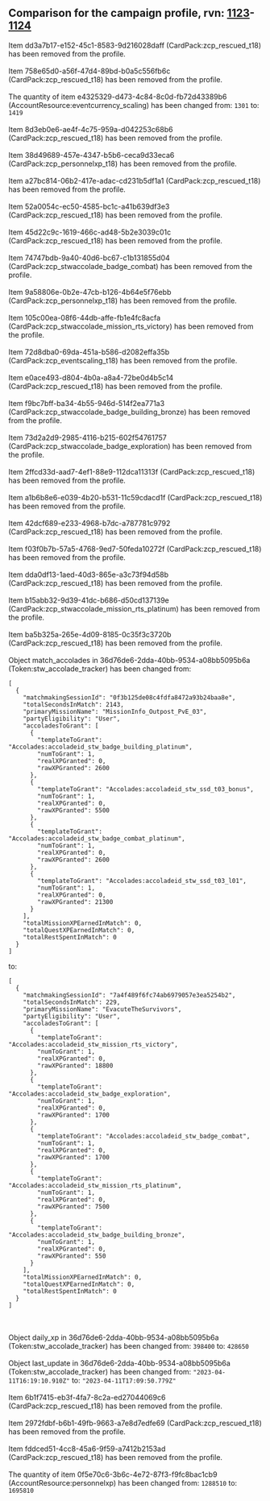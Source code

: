 ## Comparison for the campaign profile, rvn: [1123](https://github.com/PRO100KatYT/FortniteProfileRevisions/tree/main/profiles/campaign/1123%20campaign.json)-[1124](https://github.com/PRO100KatYT/FortniteProfileRevisions/tree/main/profiles/campaign/1124%20campaign.json)

Item dd3a7b17-e152-45c1-8583-9d216028daff (CardPack:zcp_rescued_t18) has been removed from the profile.
<br><br>
Item 758e65d0-a56f-47d4-89bd-b0a5c556fb6c (CardPack:zcp_rescued_t18) has been removed from the profile.
<br><br>
The quantity of item e4325329-d473-4c84-8c0d-fb72d43389b6 (AccountResource:eventcurrency_scaling) has been changed from: `1301` to: `1419`
<br><br>
Item 8d3eb0e6-ae4f-4c75-959a-d042253c68b6 (CardPack:zcp_rescued_t18) has been removed from the profile.
<br><br>
Item 38d49689-457e-4347-b5b6-ceca9d33eca6 (CardPack:zcp_personnelxp_t18) has been removed from the profile.
<br><br>
Item a27bc814-06b2-417e-adac-cd231b5df1a1 (CardPack:zcp_rescued_t18) has been removed from the profile.
<br><br>
Item 52a0054c-ec50-4585-bc1c-a41b639df3e3 (CardPack:zcp_rescued_t18) has been removed from the profile.
<br><br>
Item 45d22c9c-1619-466c-ad48-5b2e3039c01c (CardPack:zcp_rescued_t18) has been removed from the profile.
<br><br>
Item 74747bdb-9a40-40d6-bc67-c1b131855d04 (CardPack:zcp_stwaccolade_badge_combat) has been removed from the profile.
<br><br>
Item 9a58806e-0b2e-47cb-b126-4b64e5f76ebb (CardPack:zcp_personnelxp_t18) has been removed from the profile.
<br><br>
Item 105c00ea-08f6-44db-affe-fb1e4fc8acfa (CardPack:zcp_stwaccolade_mission_rts_victory) has been removed from the profile.
<br><br>
Item 72d8dba0-69da-451a-b586-d2082effa35b (CardPack:zcp_eventscaling_t18) has been removed from the profile.
<br><br>
Item e0ace493-d804-4b0a-a8a4-72be0d4b5c14 (CardPack:zcp_rescued_t18) has been removed from the profile.
<br><br>
Item f9bc7bff-ba34-4b55-946d-514f2ea771a3 (CardPack:zcp_stwaccolade_badge_building_bronze) has been removed from the profile.
<br><br>
Item 73d2a2d9-2985-4116-b215-602f54761757 (CardPack:zcp_stwaccolade_badge_exploration) has been removed from the profile.
<br><br>
Item 2ffcd33d-aad7-4ef1-88e9-112dca11313f (CardPack:zcp_rescued_t18) has been removed from the profile.
<br><br>
Item a1b6b8e6-e039-4b20-b531-11c59cdacd1f (CardPack:zcp_rescued_t18) has been removed from the profile.
<br><br>
Item 42dcf689-e233-4968-b7dc-a787781c9792 (CardPack:zcp_rescued_t18) has been removed from the profile.
<br><br>
Item f03f0b7b-57a5-4768-9ed7-50feda10272f (CardPack:zcp_rescued_t18) has been removed from the profile.
<br><br>
Item dda0df13-1aed-40d3-865e-a3c73f94d58b (CardPack:zcp_rescued_t18) has been removed from the profile.
<br><br>
Item b15abb32-9d39-41dc-b686-d50cd137139e (CardPack:zcp_stwaccolade_mission_rts_platinum) has been removed from the profile.
<br><br>
Item ba5b325a-265e-4d09-8185-0c35f3c3720b (CardPack:zcp_rescued_t18) has been removed from the profile.
<br><br>
Object match_accolades in 36d76de6-2dda-40bb-9534-a08bb5095b6a (Token:stw_accolade_tracker) has been changed from:

```
[
  {
    "matchmakingSessionId": "0f3b125de08c4fdfa8472a93b24baa8e",
    "totalSecondsInMatch": 2143,
    "primaryMissionName": "MissionInfo_Outpost_PvE_03",
    "partyEligibility": "User",
    "accoladesToGrant": [
      {
        "templateToGrant": "Accolades:accoladeid_stw_badge_building_platinum",
        "numToGrant": 1,
        "realXPGranted": 0,
        "rawXPGranted": 2600
      },
      {
        "templateToGrant": "Accolades:accoladeid_stw_ssd_t03_bonus",
        "numToGrant": 1,
        "realXPGranted": 0,
        "rawXPGranted": 5500
      },
      {
        "templateToGrant": "Accolades:accoladeid_stw_badge_combat_platinum",
        "numToGrant": 1,
        "realXPGranted": 0,
        "rawXPGranted": 2600
      },
      {
        "templateToGrant": "Accolades:accoladeid_stw_ssd_t03_l01",
        "numToGrant": 1,
        "realXPGranted": 0,
        "rawXPGranted": 21300
      }
    ],
    "totalMissionXPEarnedInMatch": 0,
    "totalQuestXPEarnedInMatch": 0,
    "totalRestSpentInMatch": 0
  }
]
```

to:

```
[
  {
    "matchmakingSessionId": "7a4f489f6fc74ab6979057e3ea5254b2",
    "totalSecondsInMatch": 229,
    "primaryMissionName": "EvacuteTheSurvivors",
    "partyEligibility": "User",
    "accoladesToGrant": [
      {
        "templateToGrant": "Accolades:accoladeid_stw_mission_rts_victory",
        "numToGrant": 1,
        "realXPGranted": 0,
        "rawXPGranted": 18800
      },
      {
        "templateToGrant": "Accolades:accoladeid_stw_badge_exploration",
        "numToGrant": 1,
        "realXPGranted": 0,
        "rawXPGranted": 1700
      },
      {
        "templateToGrant": "Accolades:accoladeid_stw_badge_combat",
        "numToGrant": 1,
        "realXPGranted": 0,
        "rawXPGranted": 1700
      },
      {
        "templateToGrant": "Accolades:accoladeid_stw_mission_rts_platinum",
        "numToGrant": 1,
        "realXPGranted": 0,
        "rawXPGranted": 7500
      },
      {
        "templateToGrant": "Accolades:accoladeid_stw_badge_building_bronze",
        "numToGrant": 1,
        "realXPGranted": 0,
        "rawXPGranted": 550
      }
    ],
    "totalMissionXPEarnedInMatch": 0,
    "totalQuestXPEarnedInMatch": 0,
    "totalRestSpentInMatch": 0
  }
]
```

<br><br>
Object daily_xp in 36d76de6-2dda-40bb-9534-a08bb5095b6a (Token:stw_accolade_tracker) has been changed from: `398400` to: `428650`
<br><br>
Object last_update in 36d76de6-2dda-40bb-9534-a08bb5095b6a (Token:stw_accolade_tracker) has been changed from: `"2023-04-11T16:19:10.910Z"` to: `"2023-04-11T17:09:50.779Z"`
<br><br>
Item 6b1f7415-eb3f-4fa7-8c2a-ed27044069c6 (CardPack:zcp_rescued_t18) has been removed from the profile.
<br><br>
Item 2972fdbf-b6b1-49fb-9663-a7e8d7edfe69 (CardPack:zcp_rescued_t18) has been removed from the profile.
<br><br>
Item fddced51-4cc8-45a6-9f59-a7412b2153ad (CardPack:zcp_rescued_t18) has been removed from the profile.
<br><br>
The quantity of item 0f5e70c6-3b6c-4e72-87f3-f9fc8bac1cb9 (AccountResource:personnelxp) has been changed from: `1288510` to: `1695810`
<br><br>
